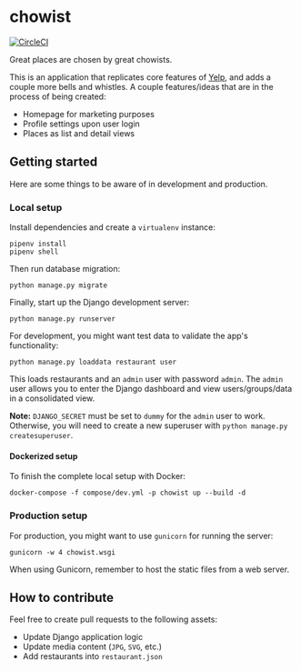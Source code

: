 # chowist

[![CircleCI](https://circleci.com/gh/huangsam/chowist.svg?style=svg)](https://circleci.com/gh/huangsam/chowist)

Great places are chosen by great chowists.

This is an application that replicates core features of [Yelp](https://www.yelp.com/), and adds a couple more bells and whistles. A couple features/ideas that are in the process of being created:

- Homepage for marketing purposes
- Profile settings upon user login
- Places as list and detail views

## Getting started

Here are some things to be aware of in development and production.

### Local setup

Install dependencies and create a `virtualenv` instance:

    pipenv install
    pipenv shell

Then run database migration:

    python manage.py migrate

Finally, start up the Django development server:

    python manage.py runserver

For development, you might want test data to validate the app's functionality:

    python manage.py loaddata restaurant user

This loads restaurants and an `admin` user with password `admin`. The `admin` user allows you to enter the Django dashboard and view users/groups/data in a consolidated view.

**Note:** `DJANGO_SECRET` must be set to `dummy` for the `admin` user to work. Otherwise, you will need to create a new superuser with `python manage.py createsuperuser`.

#### Dockerized setup

To finish the complete local setup with Docker:

    docker-compose -f compose/dev.yml -p chowist up --build -d

### Production setup

For production, you might want to use `gunicorn` for running the server:

    gunicorn -w 4 chowist.wsgi

When using Gunicorn, remember to host the static files from a web server.

## How to contribute

Feel free to create pull requests to the following assets:

- Update Django application logic
- Update media content (`JPG`, `SVG`, etc.)
- Add restaurants into `restaurant.json`
